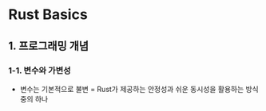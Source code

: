 # Rust Basics
## 1. 프로그래밍 개념
### 1-1. 변수와 가변성
- 변수는 기본적으로 불변 = Rust가 제공하는 안정성과 쉬운 동시성을 활용하는 방식 중의 하나
